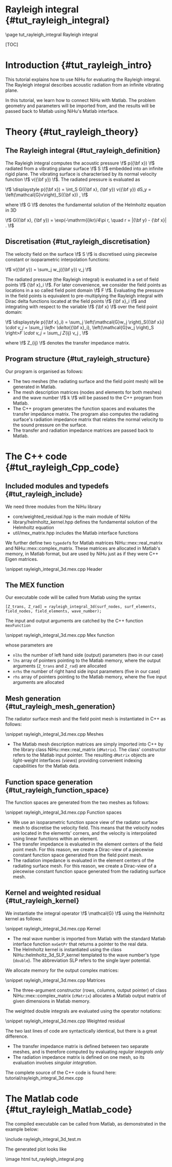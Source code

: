 Rayleigh integral {#tut_rayleigh_integral}
=================

\page tut_rayleigh_integral Rayleigh integral

[TOC]

Introduction {#tut_rayleigh_intro}
============

This tutorial explains how to use NiHu for evaluating the Rayleigh integral.
The Rayleigh integral describes acoustic radiation from an infinite vibrating plane.

In this tutorial, we learn how to connect NiHu with Matlab.
The problem geometry and parameters will be imported from, and the results will be passed back to Matlab using NiHu's Matlab interface.

Theory {#tut_rayleigh_theory}
======

The Rayleigh integral {#tut_rayleigh_definition}
---------------------

The Rayleigh integral computes the acoustic pressure \f$ p({\bf x}) \f$ radiated from a vibrating planar surface \f$ S \f$ embedded into an infinite rigid plane.
The vibrating surface is characterised by its normal velocity function \f$ v({\bf y}) \f$.
The radiated pressure is evaluated as

\f$
\displaystyle
p({\bf x})
= \int_S G({\bf x}, {\bf y}) v({\bf y}) dS_y
= \left(\mathcal{G}v\right)_S({\bf x}) ,
\f$

where \f$ G \f$ denotes the fundamental solution of the Helmholtz equation in 3D

\f$ G({\bf x}, {\bf y}) = \exp(-\mathrm{i}kr)/4\pi r, \quad r = |{\bf y} - {\bf x}| . \f$

Discretisation {#tut_rayleigh_discretisation}
--------------

The velocity field on the surface \f$ S \f$ is discretised using piecewise constant or isoparametric interpolation functions:

\f$ v({\bf y}) = \sum_j w_j({\bf y}) v_j \f$

The radiated pressure (the Rayleigh integral) is evaluated in a set of field points \f$ {\bf x}_i \f$.
For later convenience, we consider the field points as locations in a so called field point domain \f$ F \f$.
Evaluating the pressure in the field points is equivalent to pre-multiplying the Rayleigh integral with Dirac delta functions located at the field points \f$ {\bf x}_i \f$ and integrating with respect to the variable \f$ {\bf x} \f$ over the field point domain:

\f$
\displaystyle
p({\bf x}_i)
= \sum_j \left(\mathcal{G}w_j \right)_S({\bf x}_i) \cdot v_j
= \sum_j \left< \delta_{{\bf x}_i}, \left(\mathcal{G}w_j \right)_S \right>_F \cdot v_j
= \sum_j Z_{ij} v_j ,
\f$
 
where \f$ Z_{ij} \f$ denotes the transfer impedance matrix.


Program structure {#tut_rayleigh_structure}
-----------------

Our program is organised as follows:
- The two meshes (the radiating surface and the field point mesh) will be generated in Matlab.
- The mesh description matrices (nodes and elements for both meshes) and the wave number \f$ k \f$ will be passed to the C++ program from Matlab.
- The C++ program generates the function spaces and evaluates the transfer impedance matrix. The program also computes the radiating surface's radiation impedance matrix that relates the normal velocity to the sound pressure on the surface.
- The transfer and radiation impedance matrices are passed back to Matlab.


The C++ code {#tut_rayleigh_Cpp_code}
============

Included modules and typedefs {#tut_rayleigh_include}
-----------------------------

We need three modules from the NiHu library
- core/weighted_residual.hpp is the main module of NiHu
- library/helmholtz_kernel.hpp defines the fundamental solution of the Helmholtz equation
- util/mex_matrix.hpp includes the Matlab interface functions

We further define two `typedef`s for Matlab matrices NiHu::mex::real_matrix and NiHu::mex::complex_matrix.
These matrices are allocated in Matlab's memory, in Matlab format, but are used by NiHu just as if they were C++ Eigen matrices.

\snippet rayleigh_integral_3d.mex.cpp Header

The MEX function
----------------

Our executable code will be called from Matlab using the syntax

	[Z_trans, Z_rad] = rayleigh_integral_3d(surf_nodes, surf_elements, field_nodes, field_elements, wave_number);
	
The input and output arguments are catched by the C++ function `mexFunction`

\snippet rayleigh_integral_3d.mex.cpp Mex function

whose parameters are
- `nlhs` the number of left hand side (output) parameters (two in our case)
- `lhs` array of pointers pointing to the Matlab memory, where the output arguments (`Z_trans` and `Z_rad`) are allocated
- `nrhs` the number of right hand side input parameters (five in our case)
- `rhs` array of pointers pointing to the Matlab memory, where the five input arguments are allocated

Mesh generation {#tut_rayleigh_mesh_generation}
---------------

The radiator surface mesh and the field point mesh is instantiated in C++ as follows:

\snippet rayleigh_integral_3d.mex.cpp Meshes

- The Matlab mesh description matrices are simply imported into C++ by the library class NiHu::mex::real_matrix (`dMatrix`).
The class' constructor refers to the Matlab input pointer.
The resulting `dMatrix` objects are light-weight interfaces (_views_) providing convenient indexing capabilities for the Matlab data.

Function space generation {#tut_rayleigh_function_space}
-------------------------

The function spaces are generated from the two meshes as follows:

\snippet rayleigh_integral_3d.mex.cpp Function spaces

- We use an isoparametric function space view of the radiator surface mesh to discretise the velocity field. This means that the velocity nodes are located in the elements' corners, and the velocity is interpolated using linear functions within an element.
- The transfer impedance is evaluated in the element centers of the field point mesh. For this reason, we create a Dirac-view of a piecewise constant function space generated from the field point mesh.
- The radiation impedance is evaluated in the element centers of the radiating surface mesh. For this reason, we create a Dirac-view of a piecewise constant function space generated from the radiating surface mesh.

Kernel and weighted residual {#tut_rayleigh_kernel}
----------------------------

We instantiate the integral operator \f$ \mathcal{G} \f$ using the Helmholtz kernel as follows:

\snippet rayleigh_integral_3d.mex.cpp Kernel

- The real wave number is imported from Matlab with the standard Matlab interface function `mxGetPr` that returns a pointer to the real data.
- The Helmholtz kernel is instantiated using the class NiHu::helmholtz_3d_SLP_kernel templated to the wave number's type (`double`).
The abbreviation SLP refers to the single layer potential.

We allocate memory for the output complex matrices:

\snippet rayleigh_integral_3d.mex.cpp Matrices

- The three-argument constructor (rows, columns, output pointer) of class NiHu::mex::complex_matrix (`cMatrix`) allocates a Matlab output matrix of given dimensions in Matlab memory.

The weighted double integrals are evaluated using the operator notations:

\snippet rayleigh_integral_3d.mex.cpp Weighted residual

The two last lines of code are syntactically identical, but there is a great difference.
- The transfer impedance matrix is defined between two separate meshes, and is therefore computed by evaluating _regular integrals only_
- The radiation impedance matrix is defined on one mesh, so its evaluation involves _singular integration_.

The complete source of the C++ code is found here: tutorial/rayleigh_integral_3d.mex.cpp

The Matlab code {#tut_rayleigh_Matlab_code}
===============

The compiled executable can be called from Matlab, as demonstrated in the example below:

\include rayleigh_integral_3d_test.m

The generated plot looks like

\image html tut_rayleigh_integral.png

